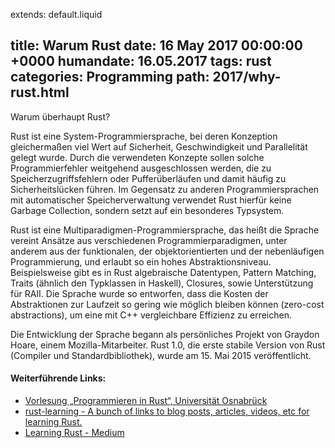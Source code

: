 extends: default.liquid

title: Warum Rust
date:       16 May 2017 00:00:00 +0000
humandate:  16.05.2017
tags: rust
categories: Programming
path: 2017/why-rust.html
---
Warum überhaupt Rust? 

Rust ist eine System-Programmiersprache, bei deren Konzeption gleichermaßen viel Wert auf Sicherheit, Geschwindigkeit und Parallelität gelegt wurde. Durch die verwendeten Konzepte sollen solche Programmierfehler weitgehend ausgeschlossen werden, die zu Speicherzugriffsfehlern oder Pufferüberläufen und damit häufig zu Sicherheitslücken führen. Im Gegensatz zu anderen Programmiersprachen mit automatischer Speicherverwaltung verwendet Rust hierfür keine Garbage Collection, sondern setzt auf ein besonderes Typsystem.

Rust ist eine Multiparadigmen-Programmiersprache, das heißt die Sprache vereint Ansätze aus verschiedenen Programmierparadigmen, unter anderem aus der funktionalen, der objektorientierten und der nebenläufigen Programmierung, und erlaubt so ein hohes Abstraktionsniveau. Beispielsweise gibt es in Rust algebraische Datentypen, Pattern Matching, Traits (ähnlich den Typklassen in Haskell), Closures, sowie Unterstützung für RAII. Die Sprache wurde so entworfen, dass die Kosten der Abstraktionen zur Laufzeit so gering wie möglich bleiben können (zero-cost abstractions), um eine mit C++ vergleichbare Effizienz zu erreichen.

Die Entwicklung der Sprache begann als persönliches Projekt von Graydon Hoare, einem Mozilla-Mitarbeiter.
Rust 1.0, die erste stabile Version von Rust (Compiler und Standardbibliothek), wurde am 15. Mai 2015 veröffentlicht.

#### Weiterführende Links:
* [Vorlesung „Programmieren in Rust“, Universität Osnabrück](https://github.com/LukasKalbertodt/programmieren-in-rust)
* [rust-learning - A bunch of links to blog posts, articles, videos, etc for learning Rust.](https://github.com/ctjhoa/rust-learning)
* [Learning Rust - Medium](https://medium.com/learning-rust)